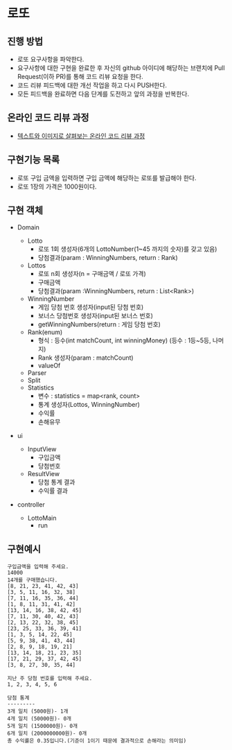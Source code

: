 # 로또

## 진행 방법

* 로또 요구사항을 파악한다.
* 요구사항에 대한 구현을 완료한 후 자신의 github 아이디에 해당하는 브랜치에 Pull Request(이하 PR)를 통해 코드 리뷰 요청을 한다.
* 코드 리뷰 피드백에 대한 개선 작업을 하고 다시 PUSH한다.
* 모든 피드백을 완료하면 다음 단계를 도전하고 앞의 과정을 반복한다.

## 온라인 코드 리뷰 과정

* [텍스트와 이미지로 살펴보는 온라인 코드 리뷰 과정](https://github.com/next-step/nextstep-docs/tree/master/codereview)

## 구현기능 목록

* 로또 구입 금액을 입력하면 구입 금액에 해당하는 로또를 발급해야 한다.
* 로또 1장의 가격은 1000원이다.

## 구현 객체

* Domain
    * Lotto
        * 로또 1회 생성자(6개의 LottoNumber(1~45 까지의 숫자)를 갖고 있음)
        * 당첨결과(param : WinningNumbers, return : Rank)
    * Lottos
        * 로또 n회 생성자(n = 구매금액 / 로또 가격)
        * 구매금액
        * 당첨결과(param :WinningNumbers, return : List\<Rank\>)
    * WinningNumber
        * 게임 당첨 번호 생성자(input된 당첨 번호)
        * 보너스 당첨번호 생성자(input된 보너스 번호)
        * getWinningNumbers(return : 게임 당첨 번호)
    * Rank(enum)
        * 형식 : 등수(int matchCount, int winningMoney) (등수 : 1등~5등, 나머지)
        * Rank 생성자(param : matchCount)
        * valueOf
    * Parser
    * Split
    * Statistics
        * 변수 : statistics = map<rank, count>
        * 통계 생성자(Lottos, WinningNumber)
        * 수익률
        * 손해유무

* ui
    * InputView
        * 구입금액
        * 당첨번호
    * ResultView
        * 당첨 통계 결과
        * 수익률 결과

* controller
    * LottoMain
        * run

## 구현예시

```
구입금액을 입력해 주세요.
14000
14개를 구매했습니다.
[8, 21, 23, 41, 42, 43]
[3, 5, 11, 16, 32, 38]
[7, 11, 16, 35, 36, 44]
[1, 8, 11, 31, 41, 42]
[13, 14, 16, 38, 42, 45]
[7, 11, 30, 40, 42, 43]
[2, 13, 22, 32, 38, 45]
[23, 25, 33, 36, 39, 41]
[1, 3, 5, 14, 22, 45]
[5, 9, 38, 41, 43, 44]
[2, 8, 9, 18, 19, 21]
[13, 14, 18, 21, 23, 35]
[17, 21, 29, 37, 42, 45]
[3, 8, 27, 30, 35, 44]

지난 주 당첨 번호를 입력해 주세요.
1, 2, 3, 4, 5, 6

당첨 통계
---------
3개 일치 (5000원)- 1개
4개 일치 (50000원)- 0개
5개 일치 (1500000원)- 0개
6개 일치 (2000000000원)- 0개
총 수익률은 0.35입니다.(기준이 1이기 때문에 결과적으로 손해라는 의미임)
```
